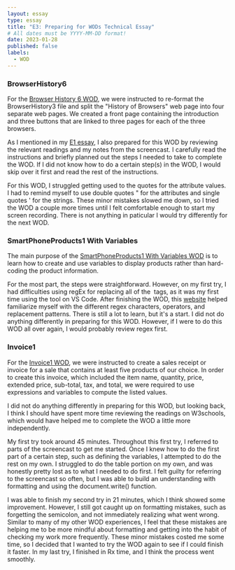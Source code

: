 ```yaml
---
layout: essay
type: essay
title: "E3: Preparing for WODs Technical Essay"
# All dates must be YYYY-MM-DD format!
date: 2023-01-28
published: false
labels:
  - WOD
---
```


### BrowserHistory6
For the [Browser History 6 WOD](https://dport96.github.io/ITM352/morea/040.dynamic-web-pages/experience-browserhistory6.html), we were instructed to re-format the BrowserHistory3 file and split the "History of Browsers" web page into four separate web pages. We created a front page containing the introduction and three buttons that are linked to three pages for each of the three browsers. 

As I mentioned in my [E1 essay](https://mjang8.github.io/essays/E1_UI_Basics.html), I also prepared for this WOD by reviewing the relevant readings and my notes from the screencast. I carefully read the instructions and briefly planned out the steps I needed to take to complete the WOD. If I did not know how to do a certain step(s) in the WOD, I would skip over it first and read the rest of the instructions. 

For this WOD, I struggled getting used to the quotes for the attribute values. I had to remind myself to use double quotes " for the attributes and single quotes ' for the strings. These minor mistakes slowed me down, so I tried the WOD a couple more times until I felt comfortable enough to start my screen recording. There is not anything in paticular I would try differently for the next WOD. 

### SmartPhoneProducts1 With Variables 
The main purpose of the [SmartPhoneProducts1 With Variables WOD](https://dport96.github.io/ITM352/morea/050.variables_data_types/experience-SmartPhoneProducts1_variables.html) is to learn how to create and use variables to display products rather than hard-coding the product information.

For the most part, the steps were straightforward. However, on my first try, I had difficulties using regEx for replacing all of the <img> tags, as it was my first time using the tool on VS Code. After finishing the WOD, this [website](https://learn.microsoft.com/en-us/visualstudio/ide/using-regular-expressions-in-visual-studio?view=vs-2022) helped familiarize myself with the different regex characters, operators, and replacement patterns. There is still a lot to learn, but it's a start. I did not do anything differently in preparing for this WOD. However, if I were to do this WOD all over again, I would probably review regex first. 

### Invoice1
For the [Invoice1 WOD](https://dport96.github.io/ITM352/morea/060.expressions-operators/experience-invoice1.html), we were instructed to create a sales receipt or invoice for a sale that contains at least five products of our choice. In order to create this invoice, which included the item name, quantity, price, extended price, sub-total, tax, and total, we were required to use expressions and variables to compute the listed values. 

I did not do anything differently in preparing for this WOD, but looking back, I think I should have spent more time reviewing the readings on W3schools, which would have helped me to complete the WOD a little more independently.

My first try took around 45 minutes. Throughout this first try, I referred to parts of the screencast to get me started. Once I knew how to do the first part of a certain step, such as defining the variables, I attempted to do the rest on my own. I struggled to do the table portion on my own, and was honestly pretty lost as to what I needed to do first. I felt guilty for referring to the screencast so often, but I was able to build an understanding with formatting and using the document.write() function. 

I was able to finish my second try in 21 minutes, which I think showed some improvement. However, I still got caught up on formatting mistakes, such as forgetting the semicolon, and not immediately realizing what went wrong. Similar to many of my other WOD experiences, I feel that these mistakes are helping me to be more mindful about formatting and getting into the habit of checking my work more frequently. These minor mistakes costed me some time, so I decided that I wanted to try the WOD again to see if I could finish it faster. In my last try, I finished in Rx time, and I think the process went smoothly. 
